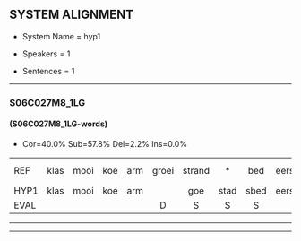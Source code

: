 
## SYSTEM ALIGNMENT

- System Name = hyp1

- Speakers = 1

- Sentences = 1

---

### S06C027M8_1LG

#### (S06C027M8_1LG-words)

- Cor=40.0%	Sub=57.8%	Del=2.2%	Ins=0.0%

|  |  |  |  |  |  |  |  |  |  |  |  |  |  |  |  |  |  |  |  |  |  |  |  |  |  |  |  |  |  |  |  |  |  |  |  |  |  |  |  |  |  |  |  |  |  |
|:--- |:---:|:---:|:---:|:---:|:---:|:---:|:---:|:---:|:---:|:---:|:---:|:---:|:---:|:---:|:---:|:---:|:---:|:---:|:---:|:---:|:---:|:---:|:---:|:---:|:---:|:---:|:---:|:---:|:---:|:---:|:---:|:---:|:---:|:---:|:---:|:---:|:---:|:---:|:---:|:---:|:---:|:---:|:---:|:---:|:---:|
| REF | klas | mooi | koe | arm | groei | strand | * | bed | eerst | voor*(vroor) | draai | sjaal | *(schaal) | herfst | * | duur | * | straat*(strand) | *(staar) | leeuw | clown*(klauw) | hoek | krant | hout | vriend | gauw | chips | groen | feest | reis | jas | huis | paard | vijf | muts | nieuw | kind | bang | oog | zacht*(zaad) | schoen*(zoen) | plas | neus | knoop*(knop) | plank*(plak) |
| HYP1 | klas | mooi | koe | arm |  | goe | stad | sbed | eerst | voor | draai | jaal | schel | herfst | dur | duur | sta | strand | sta | leeuw | klauw | hoek | krand | hud | vreemd | gouw | grieps | groen | feest | geis | jos | hus | paft | vijf | muut | nieuw | kind | bang | hoog | zaad | zoen | plas | neus | knop | plak |
| EVAL |  |  |  |  | D | S | S | S |  | S |  | S | S |  | S |  | S | S | S |  | S |  | S | S | S | S | S |  |  | S | S | S | S |  | S |  |  |  | S | S | S |  |  | S | S |
---

---
